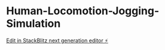 # Human-Locomotion-Jogging-Simulation

[Edit in StackBlitz next generation editor ⚡️](https://stackblitz.com/~/github.com/Lyndoncatan/Human-Locomotion-Jogging-Simulation)